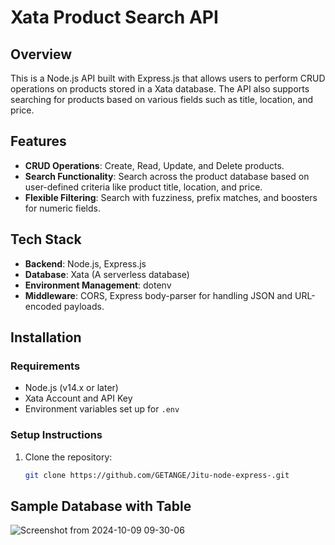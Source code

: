 # **Xata Product Search API**

## **Overview**

This is a Node.js API built with Express.js that allows users to perform CRUD operations on products stored in a Xata database. The API also supports searching for products based on various fields such as title, location, and price.

## **Features**

- **CRUD Operations**: Create, Read, Update, and Delete products.
- **Search Functionality**: Search across the product database based on user-defined criteria like product title, location, and price.
- **Flexible Filtering**: Search with fuzziness, prefix matches, and boosters for numeric fields.

## **Tech Stack**

- **Backend**: Node.js, Express.js
- **Database**: Xata (A serverless database)
- **Environment Management**: dotenv
- **Middleware**: CORS, Express body-parser for handling JSON and URL-encoded payloads.

## **Installation**

### **Requirements**

- Node.js (v14.x or later)
- Xata Account and API Key
- Environment variables set up for `.env`

### **Setup Instructions**

1. Clone the repository:
   ```bash
   git clone https://github.com/GETANGE/Jitu-node-express-.git

## **Sample Database with Table**

![Screenshot from 2024-10-09 09-30-06](https://github.com/user-attachments/assets/f85b346b-3619-439c-ad6f-27ce52016b1a)
